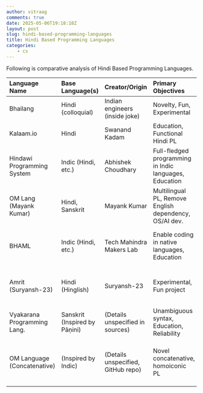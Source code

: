 ```yaml
---
author: vitraag
comments: true
date: 2025-05-06T19:18:18Z
layout: post
slug: hindi-based-programming-languages
title: Hindi Based Programming Languages 
categories:
    - cs
---
```

Following is comparative analysis of Hindi Based Programming Languages.

| Language Name                 | Base Language(s)             | Creator/Origin                     | Primary Objectives                                          | Key Syntactic Style/Features                                                                 | Current Status        | Availability                                       | Sources                                                                                                                               |
| :---------------------------- | :--------------------------- | :--------------------------------- | :---------------------------------------------------------- | :------------------------------------------------------------------------------------------- | :-------------------- | :------------------------------------------------- | :------------------------------------------------------------------------------------------------------------------------------------ |
| Bhailang                      | Hindi (colloquial)           | Indian engineers (inside joke)     | Novelty, Fun, Experimental                                  | `hi bhai`, `bhai ye hai`, `bol bhai`; TypeScript-based                                     | Toy Language          | npm, VS Code Extension, GitHub (DulLabs/bhai-lang) | [GeeksforGeeks](https://www.geeksforgeeks.org/bhailang-a-toy-programming-language/), [GitHub](https://github.com/DulLabs/bhai-lang)     |
| Kalaam.io                     | Hindi                        | Swanand Kadam                      | Education, Functional Hindi PL                              | `प्रिंट()`, `अगर()`; Own parser/interpreter                                                | Early Stage, Actively Developed | kalaam.io, GitHub, Discord                         | [Kalaam Documentation](https://kalaam-docs.netlify.app/guide/), [Wikipedia](https://en.wikipedia.org/wiki/Non-English-based_programming_languages) |
| Hindawi Programming System    | Indic (Hindi, etc.)          | Abhishek Choudhary                 | Full-fledged programming in Indic languages, Education      | Shaili Guru (Indic C), Shaili Shraeni (Indic C++); Romenagri transliteration             | Mature                | SourceForge, TDIL recognized                     | [Wikipedia](https://en.wikipedia.org/wiki/Hindawi_Programming_System), [Howdy Glossary](https://www.howdy.com/glossary/hindawi-programming-system) |
| OM Lang (Mayank Kumar)        | Hindi, Sanskrit              | Mayank Kumar                       | Multilingual PL, Remove English dependency, OS/AI dev.      | Claims high performance, supports 9+ Indian languages                                        | Launched, Developmental | Described in articles                              | [IMDb (Mayank Kumar)](https://www.imdb.com/name/nm13990558/), [Aishwarya Khanduja (Sanskrit for AI)](https://www.aishwaryadoingthings.com/paninis-sanskrit-for-ai) |
| BHAML                         | Indic (Hindi, etc.)          | Tech Mahindra Makers Lab           | Enable coding in native languages, Education                | Markup language style, On-screen keyboard, Keyword suggestions, Live preview             | Active Project        | bhaml.techmahindra.com                             | [BHAML Website](https://bhaml.techmahindra.com/), [Tech Mahindra Article](https://www.techmahindra.com/resources/learning-code-mother-tongue/) |
| Amrit (Suryansh-23)           | Hindi (Hinglish)             | Suryansh-23                        | Experimental, Fun project                                   | Go-based interpreter, Hinglish/Devanagari input, WASM playground                           | Experimental, Functional | GitHub (Suryansh-23/amrit), WASM playground        | [Hacker News thread](https://news.ycombinator.com/item?id=41335211), [GitHub (Suryansh-23/amrit)](https://github.com/Suryansh-23/amrit)     |
| Vyakarana Programming Lang.   | Sanskrit (Inspired by Pāṇini) | (Details unspecified in sources)   | Unambiguous syntax, Education, Reliability                  | Based on Pāṇinian grammatical principles                                                     | Conceptual/Research   | Described in articles                              | [ScienceIndiamag](https://scienceindiamag.in/sanskrit-in-digital-age-from-panini-to-sanskrit-in-programming-and-ai/)                     |
| OM Language (Concatenative) | (Inspired by Indic)          | (Details unspecified, GitHub repo) | Novel concatenative, homoiconic PL                          | Minimal syntax (3 elements), Prefix notation, Panmorphic typing, C++ header-only library | Experimental          | GitHub (sparist/Om), om-language.com               | [GitHub (sparist/Om)](https://github.com/sparist/Om), [Om language website](https://www.om-language.com/)                             |
